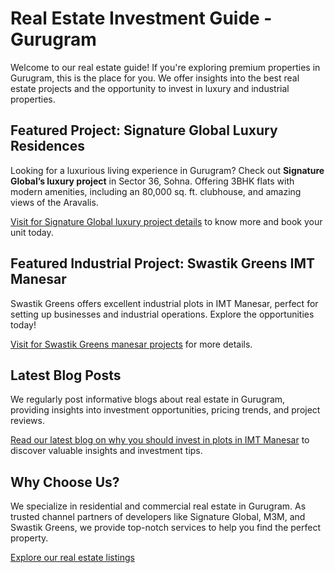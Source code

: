 # Real Estate Investment Guide - Gurugram

Welcome to our real estate guide! If you're exploring premium properties in Gurugram, this is the place for you. We offer insights into the best real estate projects and the opportunity to invest in luxury and industrial properties.

## Featured Project: Signature Global Luxury Residences
Looking for a luxurious living experience in Gurugram? Check out **Signature Global’s luxury project** in Sector 36, Sohna. Offering 3BHK flats with modern amenities, including an 80,000 sq. ft. clubhouse, and amazing views of the Aravalis.

[Visit for Signature Global luxury project details](http://www.skylinelandbase.in) to know more and book your unit today.

## Featured Industrial Project: Swastik Greens IMT Manesar
Swastik Greens offers excellent industrial plots in IMT Manesar, perfect for setting up businesses and industrial operations. Explore the opportunities today!

[Visit for Swastik Greens manesar projects](http://www.swastikgreens.org) for more details.

## Latest Blog Posts
We regularly post informative blogs about real estate in Gurugram, providing insights into investment opportunities, pricing trends, and project reviews.

[Read our latest blog on why you should invest in plots in IMT Manesar](https://skylinelandbase.in/swastik-greens-imt-manesar/) to discover valuable insights and investment tips.

## Why Choose Us?
We specialize in residential and commercial real estate in Gurugram. As trusted channel partners of developers like Signature Global, M3M, and Swastik Greens, we provide top-notch services to help you find the perfect property.

[Explore our real estate listings](http://www.skylinelandbase.in)
